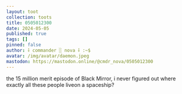 ```yaml
---
layout: toot
collection: toots
title: 0505012300
date: 2024-05-05
published: true
tags: []
pinned: false
author: ⸸ commander ░ nova ⸸ :~$
avatar: /img/avatar/daemon.jpeg
mastodon: https://mastodon.online/@cmdr_nova/0505012300
---
```


the 15 million merit episode of Black Mirror, i never figured out where exactly all these people liveon a spaceship?
